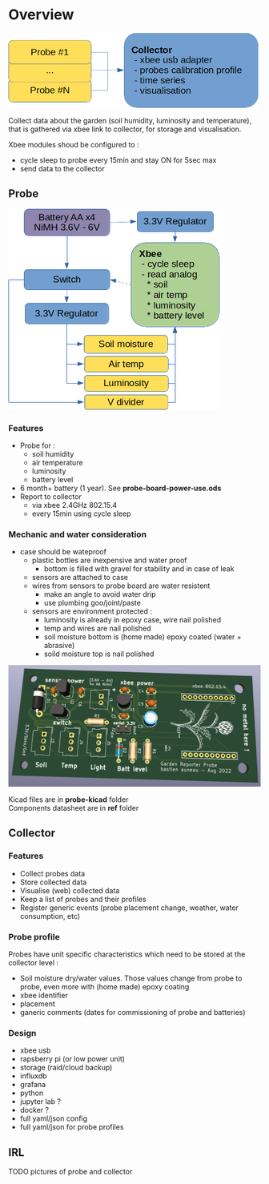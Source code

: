 # Overview
![probe overview](/resources/overview.png)

Collect data about the garden (soil humidity, luminosity and temperature), that is gathered via xbee link to collector, for storage and visualisation.

Xbee modules shoud be configured to :
 - cycle sleep to probe every 15min and stay ON for 5sec max
 - send data to the collector

## Probe
![probe overview](/resources/probe-board-overview.png)
### Features
 - Probe for :
   - soil humidity
   - air temperature
   - luminosity
   - battery level
 - 6 month+ battery (1 year). See **probe-board-power-use.ods**
 - Report to collector
   - via xbee 2.4GHz 802.15.4
   - every 15min using cycle sleep

### Mechanic and water consideration
 - case should be wateproof
   - plastic bottles are inexpensive and water proof
     - bottom is filled with gravel for stability and in case of leak
   - sensors are attached to case
   - wires from sensors to probe board are water resistent
     - make an angle to avoid water drip
     - use plumbing goo/joint/paste
   - sensors are environment protected :
     - luminosity is already in epoxy case, wire nail polished
     - temp and wires are nail polished
     - soil moisture bottom is (home made) epoxy coated (water + abrasive)
     - soild moisture top is nail polished

![probe overview](/resources/probe-board-3d.png)

Kicad files are in **probe-kicad** folder  
Components datasheet are in **ref** folder

## Collector
### Features
 - Collect probes data
 - Store collected data
 - Visualise (web) collected data
 - Keep a list of probes and their profiles
 - Register generic events (probe placement change, weather, water consumption, etc)

### Probe profile
Probes have unit specific characteristics which need to be stored at the collector level :
 - Soil moisture dry/water values. Those values change from probe to probe, even more with (home made) epoxy coating
 - xbee identifier
 - placement
 - ganeric comments (dates for commissioning of probe and batteries)

### Design
 - xbee usb
 - rapsberry pi (or low power unit)
 - storage (raid/cloud backup)
 - influxdb
 - grafana
 - python
 - jupyter lab ?
 - docker ?
 - full yaml/json config
 - full yaml/json for probe profiles


## IRL
TODO pictures of probe and collector
